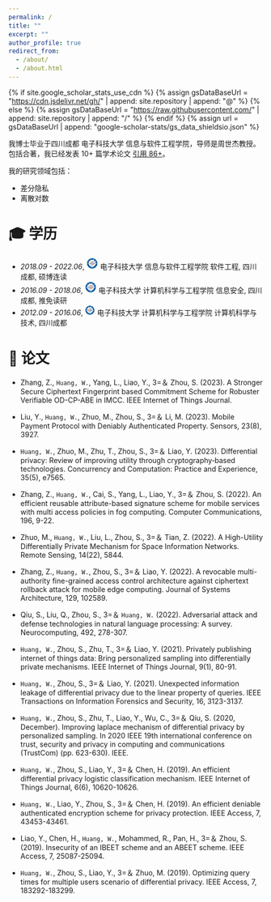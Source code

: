 ```yaml
---
permalink: /
title: ""
excerpt: ""
author_profile: true
redirect_from: 
  - /about/
  - /about.html
---
```


{% if site.google_scholar_stats_use_cdn %}
{% assign gsDataBaseUrl = "https://cdn.jsdelivr.net/gh/" | append: site.repository | append: "@" %}
{% else %}
{% assign gsDataBaseUrl = "https://raw.githubusercontent.com/" | append: site.repository | append: "/" %}
{% endif %}
{% assign url = gsDataBaseUrl | append: "google-scholar-stats/gs_data_shieldsio.json" %}

<span class='anchor' id='about-me'></span>

我博士毕业于四川成都 电子科技大学 信息与软件工程学院，导师是周世杰教授。包括合著，我已经发表 10+ 篇学术论文
 <a href='https://scholar.google.com/citations?user=XdJAWQkAAAAJ'> 引用 86+</a>。

我的研究领域包括：
- 差分隐私
- 离散对数
 
  


<span class='anchor' id='-xl'></span>

# 🎓 学历
- *2018.09 - 2022.06*, <a href="https://www.uestc.edu.cn/"><img class="svg" src="/images/uestc.bmp" width="23pt"></a> 电子科技大学 信息与软件工程学院 软件工程, 四川成都, 硕博连读
- *2016.09 - 2018.06*, <a href="https://www.uestc.edu.cn/"><img class="svg" src="/images/uestc.bmp" width="23pt"></a> 电子科技大学 计算机科学与工程学院 信息安全, 四川成都, 推免读研 
- *2012.09 - 2016.06*, <a href="https://www.uestc.edu.cn/"><img class="svg" src="/images/uestc.bmp" width="20pt"></a> 电子科技大学 计算机科学与工程学院 计算机科学与技术, 四川成都
 
<span class='anchor' id='-lwzl'></span>

# 📝 论文

- Zhang, Z., `Huang, W.`, Yang, L., Liao, Y., 3=＆ Zhou, S. (2023). A Stronger Secure Ciphertext Fingerprint based Commitment Scheme for Robuster Verifiable OD-CP-ABE in IMCC. IEEE Internet of Things Journal.

- Liu, Y., `Huang, W.`, Zhuo, M., Zhou, S., 3=＆ Li, M. (2023). Mobile Payment Protocol with Deniably Authenticated Property. Sensors, 23(8), 3927.

- `Huang, W.`, Zhuo, M., Zhu, T., Zhou, S., 3=＆ Liao, Y. (2023). Differential privacy: Review of improving utility through cryptography‐based technologies. Concurrency and Computation: Practice and Experience, 35(5), e7565.

- Zhang, Z., `Huang, W.`, Cai, S., Yang, L., Liao, Y., 3=＆ Zhou, S. (2022). An efficient reusable attribute-based signature scheme for mobile services with multi access policies in fog computing. Computer Communications, 196, 9-22.

- Zhuo, M., `Huang, W.`, Liu, L., Zhou, S., 3=＆ Tian, Z. (2022). A High-Utility Differentially Private Mechanism for Space Information Networks. Remote Sensing, 14(22), 5844.

- Zhang, Z., `Huang, W.`, Zhou, S., 3=＆ Liao, Y. (2022). A revocable multi-authority fine-grained access control architecture against ciphertext rollback attack for mobile edge computing. Journal of Systems Architecture, 129, 102589.

- Qiu, S., Liu, Q., Zhou, S., 3=＆ `Huang, W.` (2022). Adversarial attack and defense technologies in natural language processing: A survey. Neurocomputing, 492, 278-307.

- `Huang, W.`, Zhou, S., Zhu, T., 3=＆ Liao, Y. (2021). Privately publishing internet of things data: Bring personalized sampling into differentially private mechanisms. IEEE Internet of Things Journal, 9(1), 80-91.

- `Huang, W.`, Zhou, S., 3=＆ Liao, Y. (2021). Unexpected information leakage of differential privacy due to the linear property of queries. IEEE Transactions on Information Forensics and Security, 16, 3123-3137.

- `Huang, W.`, Zhou, S., Zhu, T., Liao, Y., Wu, C., 3=＆ Qiu, S. (2020, December). Improving laplace mechanism of differential privacy by personalized sampling. In 2020 IEEE 19th international conference on trust, security and privacy in computing and communications (TrustCom) (pp. 623-630). IEEE.

- `Huang, W.`, Zhou, S., Liao, Y., 3=＆ Chen, H. (2019). An efficient differential privacy logistic classification mechanism. IEEE Internet of Things Journal, 6(6), 10620-10626.

- `Huang, W.`, Liao, Y., Zhou, S., 3=＆ Chen, H. (2019). An efficient deniable authenticated encryption scheme for privacy protection. IEEE Access, 7, 43453-43461.

- Liao, Y., Chen, H., `Huang, W.`, Mohammed, R., Pan, H., 3=＆ Zhou, S. (2019). Insecurity of an IBEET scheme and an ABEET scheme. IEEE Access, 7, 25087-25094.

- `Huang, W.`, Zhou, S., Liao, Y., 3=＆ Zhuo, M. (2019). Optimizing query times for multiple users scenario of differential privacy. IEEE Access, 7, 183292-183299.
  
<span class='anchor' id='-ryjx'></span>

[comment]: < # 🏅 荣誉奖项> 
 
 

<span class='anchor' id='-xshy'></span>

[comment]: <  # 🏛️ 学术会议 >
[comment]: < - *2021.10*, > 

<span class='anchor' id='-gzsx'></span>

[comment]: <  # 💻 工作实习 >
[comment]: < - *2018.05 - 2020.02*, >
  

